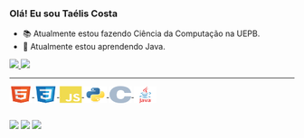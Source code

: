 ###  Olá! Eu sou Taélis Costa

-  📚 Atualmente estou fazendo Ciência da Computação na UEPB.
- 🌱 Atualmente estou aprendendo Java.

<div>
  <a href="https://github.com/Taeliscosta">
  <img height="190" src="https://github-readme-stats.vercel.app/api?username=taeliscosta&show_icons=true&theme=dark&include_all_commits=true&count_private=true"/>
  <img height="190" src="https://github-readme-stats.vercel.app/api/top-langs/?username=taeliscosta&hide=html,ejs&layout=compact&langs_count=10&theme=dark"/>
</div>
    
<hr>
 <div style="display: inline_block">
  <img align="center" alt="Wes-HTML" height="30" width="40" src="https://raw.githubusercontent.com/devicons/devicon/master/icons/html5/html5-original.svg">
  <img align="center" alt="Wes-CSS" height="30" width="40" src="https://raw.githubusercontent.com/devicons/devicon/master/icons/css3/css3-original.svg">
  <img align="center" alt="Wes-Js" height="30" width="40" src="https://raw.githubusercontent.com/devicons/devicon/master/icons/javascript/javascript-plain.svg">
  <img align="center" alt="Rafa-Python" height="30" width="40" src="https://raw.githubusercontent.com/devicons/devicon/master/icons/python/python-original.svg">
  <img align="center" alt="Rafa-C" height="30" width="40" src="https://github.com/devicons/devicon/blob/master/icons/c/c-original.svg">
  <img align="center" alt="Rafa-Java" height="30" width="40" src="https://raw.githubusercontent.com/devicons/devicon/54cfe13ac10eaa1ef817a343ab0a9437eb3c2e08/icons/java/java-original-wordmark.svg">
</div>

  ##

<div> 
  <a href="https://www.linkedin.com/in/taeliscosta/" target="_blank"><img src="https://img.shields.io/badge/-LinkedIn-%230077B5?style=for-the-badge&logo=linkedin&logoColor=white" target="_blank"></a> 
  <a href="https://www.instagram.com/taelis_c_/"_blank"><img src="https://img.shields.io/badge/-Instagram-%23E4405F?style=for-the-badge&logo=instagram&logoColor=white"       target="_blank"></a> 
  <a href = "mailto:taeliscosta11@gmail.com"><img src="https://img.shields.io/badge/Gmail-D14836?style=for-the-badge&logo=gmail&logoColor=white" target="_blank"></a>
  
</div> 
